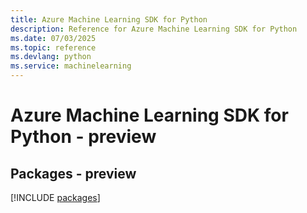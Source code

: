 ```yaml
---
title: Azure Machine Learning SDK for Python
description: Reference for Azure Machine Learning SDK for Python
ms.date: 07/03/2025
ms.topic: reference
ms.devlang: python
ms.service: machinelearning
---
```

# Azure Machine Learning SDK for Python - preview
## Packages - preview
[!INCLUDE [packages](machine-learning-index.md)]